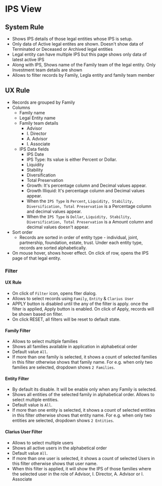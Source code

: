 # IPS View

## System Rule
- Shows IPS details of those legal entities whose IPS is setup. 
- Only data of Active legal entites are shown. Doesn't show data of Terminated or Deceased or Archived legal entities 
- Legal entity can have multiple IPS but this page shows only data of latest active IPS
- Along with IPS, Shows name of the Family team of the legal entity. Only Investment team details are shown
- Allows to filter records by Family, Legla entity and family team member

## UX Rule
- Records are grouped by Family
- Columns
    - Family name
    - Legal Entity name
    - Family team details
        - Advisor
        - I. Director
        - A. Advisor
        - I. Associate
    - IPS Data fields
        - IPS Date
        - IPS Type: Its value is either Percent or Dollar.
        - Liquidity
        - Stability
        - Diversification
        - Total Preservation
        - Growth: It's percentage column and Decimal values appear.
        - Growth Illiquid: It's percentage column and Decimal values appear.
        - When the `IPS Type` is `Percent`, `Liquidity, Stability, Diversification, Total Preservation` is a Percentage column and decimal values ​​appear.
        - When the `IPS Type` is `Dollar`, `Liquidity, Stability, Diversification, Total Preservation` is a Amount column and decimal values doesn't ​​appear. 
- Sort order
    - Records are sorted in order of entity type - individual, joint, partnership, foundation, estate, trust. Under each entity type, records are sorted alphabetically.
- On mouse hover, shows hover effect. On click of row, opens the IPS page of that legal entity.

### Filter
#### UX Rule
- On click of `Filter` icon, opens fiter dialog.
- Allows to select records using `Family`, `Entity` & `Clarius User`
- APPLY button is disabled until the any of the filter is apply. once the filter is applied, Apply button is enabled. On click of Apply, records will be shown based on filter.
- On click RESET, all filters will be reset to default state.

#### Family Filter
- Allows to select multiple families
- Shows all families available in application in alphabetical order
- Default value `All`.
- If more than one family is selected, it shows a count of selected families in this filter otherwise shows that family name. For e.g. when only two families are selected, dropdown shows `2 Families`.

#### Entity Filter
- By default its disable. It will be enable only when any Family is selected.
- Shows all entities of the selected family in alphabetical order. Allows to select multiple entities.
- Default value is `All`. 
- If more than one entity is selected, it shows a count of selected entities in this filter otherwise shows that entity name. For e.g. when only two entities are selected, dropdown shows `2 Entities`.

#### Clarius User Filter
- Allows to select multiple users
- Shows all active users in the alphabetical order
- Default value `All`.
- If more than one user is selected, it shows a count of selected Users in this filter otherwise shows that user name.
- When this filter is applied, it will show the IPS of those families where the selected user in the role of Advisor, I. Director, A. Advisor or I. Associate




 

